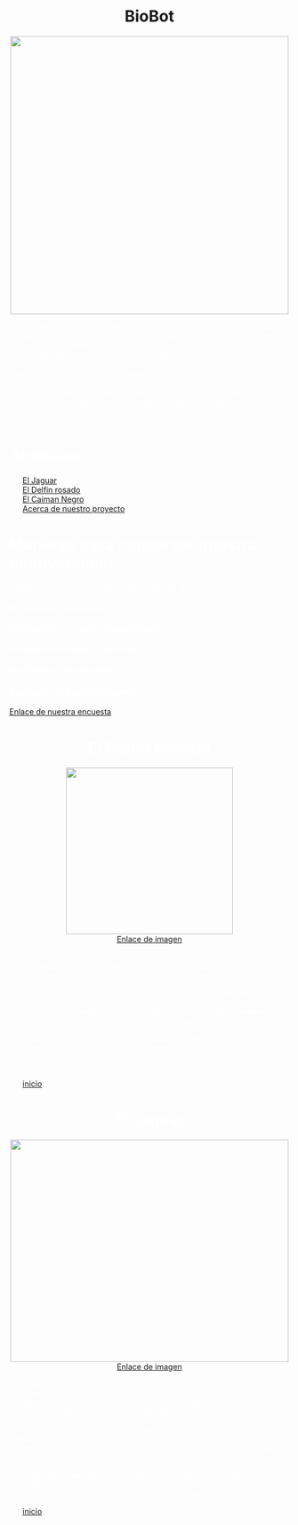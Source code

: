 <html>
<head>
<body> 
<style type="text/css">
Body{
Background:url(bosque.jpg);
Background-size:100% 100%;
}
</style>
</body>
<title> Biobot </title>
<center><h1> BioBot </h1></center>
<center><img src="logobiobot.jpg" width="500" heigth="600" /></center>
<font color="white"
<br>
<p>
Hola, nuestro proyecto llamado BIOBOT quiere ayudar a que las personas tomen conciencia de la importancia de las áreas naturales y del cuidado de los animales, las distintas esculturas hechas en materiales reciclables, se verán reflejadas en los 3 principales animales que peligran a su extinción en el territorio Colombiano, con el fin de representar la importancia de la vida animal en los diferentes ecosistemas. Sus referencias estarán en un código QR, que al ser escaneado informará los peligros ambientales del hábitat de la especie, las diferentes actividades humanas que causan estos peligros y como se puede mejorar para salvaguardar la biodiversidad.
</p>
</br>
<h1> Animales </h1> 
<nav>
<ul>
<li>
<a href="file:ElJaguar.html">
El Jaguar
</a>
</li>
<li>
<a href="file:DelfinRosado.html">
El Delfin rosado 
</a>
</li>
<li>
<a href="CaimanNegro.html">
El Caiman Negro 
</li>
<li>
<a href="Nuestroproyecto.html">
Acerca de nuestro proyecto
</a>
</li>
</ul>
</nav>
<h1>Maneras para conservar nuestra biodiversidad </h1>
<p>
Podemos conservar nuestra biodiversidad de diferentes maneras.
<p/>
<h4>Restaurando ecosistemas</h4> 
<h4>Fortaleciendo y creando áreas protegidas</h4>
<h4>Educando en ecología y ambiente</h4> 
<h4>Invirtiendo en investigación </h4>
<h3>Encuesta de nuestro proyecto </h3>
<a href="https://docs.google.com/forms/d/e/1FAIpQLScBupkIrt-jwKPW86CgqiDlSwPgi-kMxP6KRoMSdXa4NE8sEw/viewform?vc=0&c=0&w=1&flr=0">Enlace de nuestra encuesta</a></a>
</div>
</head>
</html>
<html>
<head>
<body>
<style type="text/css">
Body{
Background:url(bosque.jpg);
Background-size:100% 100%;
}
</style>
</body>
<title> El Dilfín Rosado </title>
<font color="white">
<center><h1> El Delfín Rosado </h1></center>
<center><img src="delfinrosado.jpg" width="300" height="300" /></center>
<center><a href="https://www.google.com/url?sa=i&url=https%3A%2F%2Fwww.peru.travel%2Fes%2Fmasperu%2Fdelfin-rosado-una-de-las-especies-de-agua-dulce-mas-hermosas-del-rio-amazonas&psig=AOvVaw1Jua6OJFN2UDCkBslEBbCS&ust=1666569908472000&source=images&cd=vfe&ved=0CA0QjRxqFwoTCIjC1uyG9foCFQAAAAAdAAAAABAE">Enlace de imagen</a></center>
<p>
El delfín del río Amazonas, también conocido como delfín rosado o boto, vive en agua dulce en las cuencas de los ríos Amazonas y Orinoco en Bolivia, Brasil, Colombia, Ecuador, Guyana, Perú y Venezuela.
</p>
<p>
El delfín rosado (Inia geoffrensis), conocido localmente como bufeo, es la especie más grande de los delfines de río, con una longitud máxima de 2,5 metros de largo. Aunque se le llama delfín rosado, los adultos pueden ser de color rosa o gris y los recién nacidos son siempre grises.</p>
<p>
Las amenazas que enfrenta el delfín rosado incluyen la captura incidental en la pesca, la matanza de los especímenes para ser usados como cebo para algunos peces, la construcción de represas en los ríos y la contaminación ambiental por químicos y metales pesados.
</p>
<nav>
<ul>
<li>
<a href="Biobot.html">
inicio
</a>
</nav>
</font>
</head>
</html>
<html>
<head>
<body>
<style type="text/css">
Body{
Background:url(bosque.jpg);
Background-size:100% 100%;
}
</style>
</body>
<title> El Jaguar </title>
<font color="white">
<center><h1> El Jaguar </h1></center>
<center><img src="jaguar.jpg" width="500" height="400" /></center>
<center><a href="https://www.google.com/url?sa=i&url=https%3A%2F%2Fwww.javeriana.edu.co%2Fpesquisa%2Fel-jaguar-en-colombia-por-que-ataca-y-como-solucionarlo%2F&psig=AOvVaw36FKiPe0hER3i5Jch0nVLr&ust=1666567999054000&source=images&cd=vfe&ved=0CA0QjRxqFwoTCOjkrN7_9PoCFQAAAAAdAAAAABAE">Enlace de imagen</a></center>
<p>
El jaguar es capaz de habitar en distintos ecosistemas -incluidos manglares, bosques de pino templado, desiertos e incluso áreas montañosas- pero prefiere las selvas bajas tropicales y los bosques subtropicales ubicados a menos de mil metros de altura.
</p>
<p>
Este felino es el llamado "tigre de América", por ser el más grande que habita en el continente. Su aspecto general es tosco y macizo; un jaguar adulto puede medir entre 1.12 y 1.85 m de largo, sin incluir la cola, la cual oscila entre 45 y 75 cm de longitud, y alcanza 60 cm a la altura de la cruz.
</p>
<p>
Las principales amenazas para el jaguar son la pérdida y la fragmentación del hábitat por la agricultura, ganadería y el desarrollo urbano; el agotamiento de las presas y la cacería directa, debido al comercio ilegal
</p>
<nav>
<ul>
<li>
<a href="Biobot.html">
inicio
</a>
</nav>
</font>
</head>
</html>
